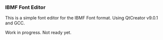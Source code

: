 ### IBMF Font Editor

This is a simple font editor for the IBMF Font format. 
Using QtCreator v9.0.1 and GCC.

Work in progress. Not ready yet.

